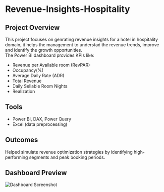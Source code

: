 # Revenue-Insights-Hospitality

## Project Overview
This project focuses on genrating revenue insights for a hotel in hospitality domain, it helps the management to understad the revenue trends, improve and identify the growth opportunities.  
The Power BI dashboard provides KPIs like:
- Revenue per Available room (RevPAR)
- Occupancy(%)
- Average Daily Rate (ADR)
- Total Revenue
- Daily Sellable Room Nights
- Realization

## Tools
- Power BI, DAX, Power Query
- Excel (data preprocessing)

## Outcomes
Helped simulate revenue optimization strategies by identifying high-performing segments and peak booking periods.

## Dashboard Preview
![Dashboard Screenshot](Images/dashboard.png)
